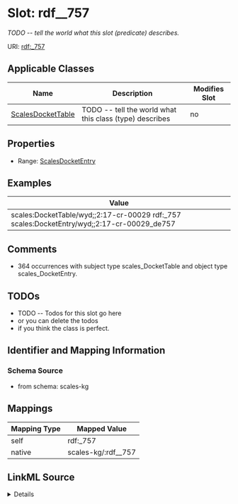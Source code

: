 

# Slot: rdf__757


_TODO -- tell the world what this slot (predicate) describes._





URI: [rdf:_757](http://www.w3.org/1999/02/22-rdf-syntax-ns#_757)



<!-- no inheritance hierarchy -->





## Applicable Classes

| Name | Description | Modifies Slot |
| --- | --- | --- |
| [ScalesDocketTable](../classes/ScalesDocketTable.md) | TODO -- tell the world what this class (type) describes |  no  |







## Properties

* Range: [ScalesDocketEntry](../classes/ScalesDocketEntry.md)






## Examples

| Value |
| --- |
| scales:DocketTable/wyd;;2:17-cr-00029 rdf:_757 scales:DocketEntry/wyd;;2:17-cr-00029_de757 |

## Comments

* 364 occurrences with subject type scales_DocketTable and object type scales_DocketEntry.

## TODOs

* TODO -- Todos for this slot go here
* or you can delete the todos
* if you think the class is perfect.

## Identifier and Mapping Information







### Schema Source


* from schema: scales-kg




## Mappings

| Mapping Type | Mapped Value |
| ---  | ---  |
| self | rdf:_757 |
| native | scales-kg/:rdf__757 |




## LinkML Source

<details>
```yaml
name: rdf__757
description: TODO -- tell the world what this slot (predicate) describes.
todos:
- TODO -- Todos for this slot go here
- or you can delete the todos
- if you think the class is perfect.
comments:
- 364 occurrences with subject type scales_DocketTable and object type scales_DocketEntry.
examples:
- value: scales:DocketTable/wyd;;2:17-cr-00029 rdf:_757 scales:DocketEntry/wyd;;2:17-cr-00029_de757
from_schema: scales-kg
rank: 1000
slot_uri: rdf:_757
alias: rdf__757
domain_of:
- scales_DocketTable
range: scales_DocketEntry

```
</details>